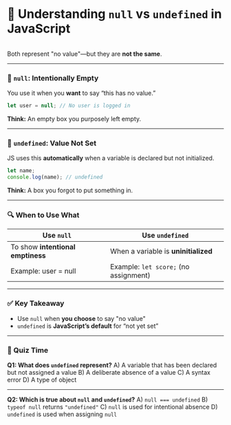 # 🧠 Understanding `null` vs `undefined` in JavaScript

<img src="https://agunechembaekene.wordpress.com/wp-content/uploads/2024/11/null-vs-undefined.png?w=1024" alt="" class="wp-image-1789" />

Both represent "no value"—but they are **not the same**.

---

### 🔹 `null`: Intentionally Empty

You use it when you **want** to say “this has no value.”

```js
let user = null; // No user is logged in
```

**Think:** An empty box you purposely left empty.

---

### 🔸 `undefined`: Value Not Set

JS uses this **automatically** when a variable is declared but not initialized.

```js
let name;
console.log(name); // undefined
```

**Think:** A box you forgot to put something in.

---

### 🔍 When to Use What

| Use `null`                        | Use `undefined`                       |
| --------------------------------- | ------------------------------------- |
| To show **intentional emptiness** | When a variable is **uninitialized**  |
| Example: user = null              | Example: `let score;` (no assignment) |

---

### ✅ Key Takeaway

* Use `null` when **you choose** to say "no value"
* `undefined` is **JavaScript’s default** for “not yet set”

---

### 🧪 Quiz Time

**Q1: What does `undefined` represent?**
A) A variable that has been declared but not assigned a value
B) A deliberate absence of a value
C) A syntax error
D) A type of object

---

**Q2: Which is true about `null` and `undefined`?**
A) `null === undefined` 
B) `typeof null` returns `"undefined"` 
C) `null` is used for intentional absence
D) `undefined` is used when assigning `null` 

